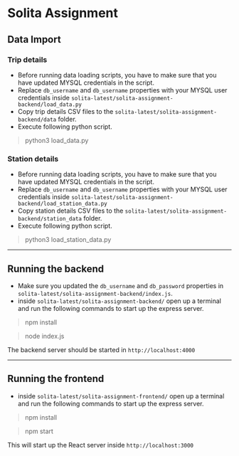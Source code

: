 # Solita Assignment

## Data Import

### Trip details

- Before running data loading scripts, you have to make sure that you have updated MYSQL credentials in the script.
- Replace `db_username` and `db_username` properties with your MYSQL user credentials inside `solita-latest/solita-assignment-backend/load_data.py`
- Copy trip details CSV files to the `solita-latest/solita-assignment-backend/data` folder.
- Execute following python script.

> python3 load_data.py

### Station details

- Before running data loading scripts, you have to make sure that you have updated MYSQL credentials in the script.
- Replace `db_username` and `db_username` properties with your MYSQL user credentials inside `solita-latest/solita-assignment-backend/load_station_data.py`
- Copy station details CSV files to the `solita-latest/solita-assignment-backend/station_data` folder.
- Execute following python script.

> python3 load_station_data.py
<hr>

## Running the backend

- Make sure you updated the `db_username` and `db_password` properties in `solita-latest/solita-assignment-backend/index.js`.
- inside `solita-latest/solita-assignment-backend/` open up a terminal and run the following commands to start up the express server.

> npm install

> node index.js

The backend server should be started in `http://localhost:4000`
<hr>

## Running the frontend

- inside `solita-latest/solita-assignment-frontend/` open up a terminal and run the following commands to start up the express server.

> npm install

> npm start

This will start up the React server inside `http://localhost:3000`